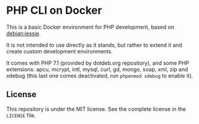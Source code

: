 # PHP CLI on Docker

This is a basic Docker environment for PHP development, based on [debian:jessie](https://hub.docker.com/_/debian/).

It is not intended to use directly as it stands, but rather to extend it and create custom development environments.

It comes with PHP 7.1 (provided by dotdeb.org repository), and some PHP extensions: apcu, mcrypt, intl, mysql, curl, gd,
mongo, soap, xml, zip and xdebug (this last one comes deactivated, run `phpenmod xdebug` to enable it).

## License

This repository is under the MIT license. See the complete license in the `LICENSE` file.
